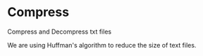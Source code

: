 # Compress
Compress and Decompress txt files

We are using Huffman's algorithm to reduce the size of text files.
